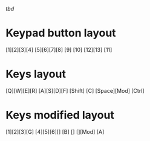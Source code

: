_tbd_

# Keypad button layout
 [1][2][3][4]
  [5][6][7][8]
[9]     [10]   [12][13]
 [11]

# Keys layout
 [Q][W][E][R]
  [A][S][D][F]
[Shift]     [C]   [Space][Mod]
 [Ctrl]

# Keys modified layout
 [1][2][3][G]
  [4][5][6][]
[B]     []   [][Mod]
 [A]